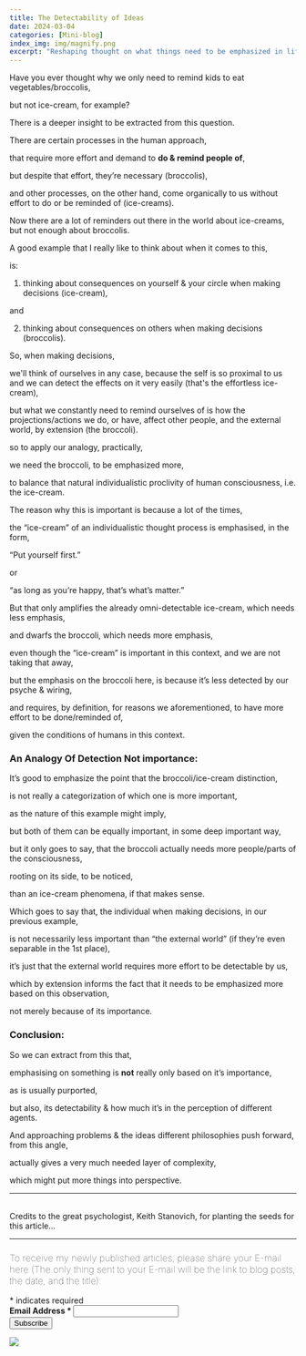 ```yaml
---
title: The Detectability of Ideas
date: 2024-03-04 
categories: [Mini-blog]
index_img: img/magnify.png
excerpt: "Reshaping thought on what things need to be emphasized in life..."
---
```


Have you ever thought why we only need to remind kids to eat vegetables/broccolis, 

but not ice-cream, for example?

There is a deeper insight to be extracted from this question.

There are certain processes in the human approach, 

that require more effort and demand to <b>do & remind people of</b>, 

but despite that effort, they’re necessary (broccolis),


and other processes, on the other hand, come organically to us without effort to do or be reminded of (ice-creams).

Now there are a lot of reminders out there in the world about ice-creams, but not enough about broccolis.

A good example that I really like to think about when it comes to this,

is:

1. thinking about consequences on yourself & your circle when making decisions (ice-cream), 

and 

2. thinking about consequences on others when making decisions (broccolis).

So, when making decisions, 

we'll think of ourselves in any case, because the self is so proximal to us and we can detect the effects on it very easily (that's the effortless ice-cream),

but what we constantly need to remind ourselves of is how the projections/actions we do, or have, affect other people, and the external world, by extension (the broccoli).


so to apply our analogy, practically,

we need the broccoli, to be emphasized more, 

to balance that natural individualistic proclivity of human consciousness, i.e. the ice-cream.

The reason why this is important is because a lot of the times,

the “ice-cream” of an individualistic thought process is emphasised, in the form, 

“Put yourself first.”

or

“as long as you’re happy, that’s what’s matter.”

But that only amplifies the already omni-detectable ice-cream, which needs less emphasis,

and dwarfs the broccoli,
which needs more emphasis,

even though the “ice-cream” is important in this context, and we are not taking that away,

but the emphasis on the broccoli here, is because it’s less detected by our psyche & wiring,

and requires, by definition, for reasons we aforementioned, to have more effort to be done/reminded of,

given the conditions of humans in this context.


### An Analogy Of Detection Not importance:

It’s good to emphasize the point that the broccoli/ice-cream distinction, 

is not really a categorization of which one is more important, 

as the nature of this example might imply,

but both of them can be equally important, in some deep important way,

but it only goes to say, that the broccoli actually needs more people/parts of the consciousness,

rooting on its side, to be noticed,

than an ice-cream phenomena, if that makes sense.

Which goes to say that, the individual when making decisions, in our previous example,

is not necessarily less important than “the external world” (if they’re even separable in the 1st place),

it’s just that the external world requires more effort to be detectable by us,

which by extension informs the fact that it needs to be emphasized more based on this observation,

not merely because of its importance.

### Conclusion:
So we can extract from this that,

emphasising on something is <b>not</b> really only based on it’s importance, 

as is usually purported,

but also, its detectability & how much it’s in the perception of different agents.

And approaching problems & the ideas different philosophies push forward, from this angle, 

actually gives a very much needed layer of complexity, 

which might put more things into perspective.
<hr>
<br>
Credits to the great psychologist, Keith Stanovich, for planting the seeds for this article...
<br>
<hr>
<!-- Begin Mailchimp Signup Form -->
<link href="//cdn-images.mailchimp.com/embedcode/classic-10_7_dtp.css" rel="stylesheet" type="text/css">
<style type="text/css">
     #mc_embed_signup{ clear:left; font:10px;  align-items:center; }
	/* Add your own Mailchimp form style overrides in your site stylesheet or in this style block.
	   We recommend moving this block and the preceding CSS link to the HEAD of your HTML file. */
</style>
<div class="ssty">
<div id="mc_embed_signup">
  <form action="https://ideagnose.us12.list-manage.com/subscribe/post?u=463c6029de93ae83594496f4e&amp;id=c852f2020c&amp;f_id=001eb9e0f0" method="post" id="mc-embedded-subscribe-form" name="mc-embedded-subscribe-form" class="validate" target="_blank" novalidate>
    <div id="mc_embed_signup_scroll">
	<h3 style=font-weight:lighter;>To receive my newly published articles, please share your E-mail here (The only thing sent to your E-mail will be the link to blog posts, the date, and the title):</h3>
<div class="indicates-required"><span class="asterisk">*</span> indicates required</div>
<div class="mc-field-group">
	<label for="mce-EMAIL" style=font-weight:bold;>Email Address  <span class="asterisk">*</span>
</label>
	<input type="email" value="" name="EMAIL" class="required email" id="mce-EMAIL"><span id="mce-EMAIL-HELPERTEXT" class="helper_text"></span>
</div>
	<div id="mce-responses" class="clear foot">
		<div class="response" id="mce-error-response" style="display:none"></div>
		<div class="response" id="mce-success-response" style="display:none"></div>
	</div>    <!-- real people should not fill this in and expect good things - do not remove this or risk form bot signups-->
    <div style="position: absolute; left: -5000px;" aria-hidden="true"><input type="text" name="b_463c6029de93ae83594496f4e_c852f2020c" tabindex="-1" value=""></div>
        <div class="optionalParent">
            <div class="clear foot">
                <input type="submit" value="Subscribe" name="subscribe" id="mc-embedded-subscribe" class="button">
                <p class="brandingLogo"><a href="http://eepurl.com/h9K0LX" title="Mailchimp - email marketing made easy and fun"><img src="https://eep.io/mc-cdn-images/template_images/branding_logo_text_dark_dtp.svg"></a></p>
            </div>
        </div>
    </div>
</form>
</div>
</div>
<script type='text/javascript' src='//s3.amazonaws.com/downloads.mailchimp.com/js/mc-validate.js'></script><script type='text/javascript'>(function($) {window.fnames = new Array(); window.ftypes = new Array();fnames[0]='EMAIL';ftypes[0]='email';fnames[1]='FNAME';ftypes[1]='text';fnames[2]='LNAME';ftypes[2]='text';fnames[3]='ADDRESS';ftypes[3]='address';fnames[4]='PHONE';ftypes[4]='phone';fnames[5]='BIRTHDAY';ftypes[5]='birthday';}(jQuery));var $mcj = jQuery.noConflict(true);</script>
<!--End mc_embed_signup-->
